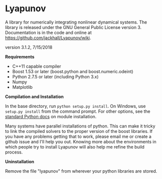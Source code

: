 Lyapunov
========

A library for numerically integrating nonlinear dynamical systems.
The library is released under the GNU General Public License version 3.
Documentation is in the code and online at https://github.com/jackhall/Lyapunov/wiki.

version 3.1.2, 7/15/2018

**Requirements**

* C++11 capable compiler
* Boost 1.53 or later (boost.python and boost.numeric.odeint)
* Python 2.7.5 or later (including Python 3.x)
* Numpy
* Matplotlib


**Compilation and Installation**

In the base directory, run `python setup.py install`.
On Windows, use `setup.py install` from the command prompt.
For other options, see the [standard Python docs](http://docs.python.org/2/install/index.html#install-index) on module installation.

Many systems have parallel installations of python. 
This can make it tricky to link the compiled solvers to the proper version of the boost libraries. 
If you have any problems getting that to work, please email me or create a github issue and I'll help you out. 
Knowing more about the environments in which people try to install Lyapunov will also help me refine the build process. 

**Uninstallation**

Remove the file "lyapunov" from wherever your python libraries are stored.
